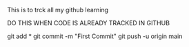 This is to trck all my github learning

DO THIS WHEN CODE IS ALREADY TRACKED IN GITHUB

git add *
git commit -m "First Commit"
git push -u origin main
